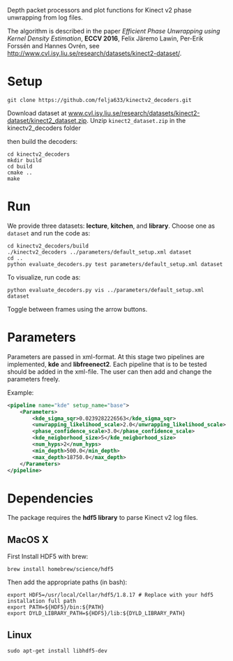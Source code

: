 Depth packet processors and plot functions for Kinect v2 phase unwrapping from log files.

The algorithm is described in the paper *Efficient Phase Unwrapping using Kernel
Density Estimation*, **ECCV 2016**, Felix Järemo Lawin, Per-Erik Forssén and Hannes Ovrén, see http://www.cvl.isy.liu.se/research/datasets/kinect2-dataset/. 

# Setup
```
git clone https://github.com/felja633/kinectv2_decoders.git
```
Download dataset at www.cvl.isy.liu.se/research/datasets/kinect2-dataset/kinect2_dataset.zip.
Unzip `kinect2_dataset.zip` in the kinectv2_decoders folder

then build the decoders:

```
cd kinectv2_decoders
mkdir build
cd build
cmake ..
make
```

# Run
We provide three datasets: **lecture**, **kitchen**, and **library**. Choose one as `dataset` and run the code as: 
```
cd kinectv2_decoders/build
./kinectv2_decoders ../parameters/default_setup.xml dataset
cd ..
python evaluate_decoders.py test parameters/default_setup.xml dataset
```

To visualize, run code as:
```
python evaluate_decoders.py vis ../parameters/default_setup.xml dataset
```
Toggle between frames using the arrow buttons.

# Parameters
Parameters are passed in xml-format. At this stage two pipelines are implemented, 
**kde** and **libfreenect2**. Each pipeline that is to be tested should be added in the xml-file.
The user can then add and change the parameters freely.

Example:
```xml
<pipeline name="kde" setup_name="base">
    <Parameters>
        <kde_sigma_sqr>0.0239282226563</kde_sigma_sqr>
        <unwrapping_likelihood_scale>2.0</unwrapping_likelihood_scale>
        <phase_confidence_scale>3.0</phase_confidence_scale>
        <kde_neigborhood_size>5</kde_neigborhood_size>
        <num_hyps>2</num_hyps>
        <min_depth>500.0</min_depth>
        <max_depth>18750.0</max_depth>
    </Parameters>
</pipeline>
```
# Dependencies

The package requires the **hdf5 library** to parse Kinect v2 log files.

## MacOS X

First Install HDF5 with brew:
~~~~
brew install homebrew/science/hdf5
~~~~
Then add the appropriate paths (in bash):
~~~~
export HDF5=/usr/local/Cellar/hdf5/1.8.17 # Replace with your hdf5 installation full path
export PATH=${HDF5}/bin:${PATH}
export DYLD_LIBRARY_PATH=${HDF5}/lib:${DYLD_LIBRARY_PATH}
~~~~

## Linux
~~~~
sudo apt-get install libhdf5-dev
~~~~
